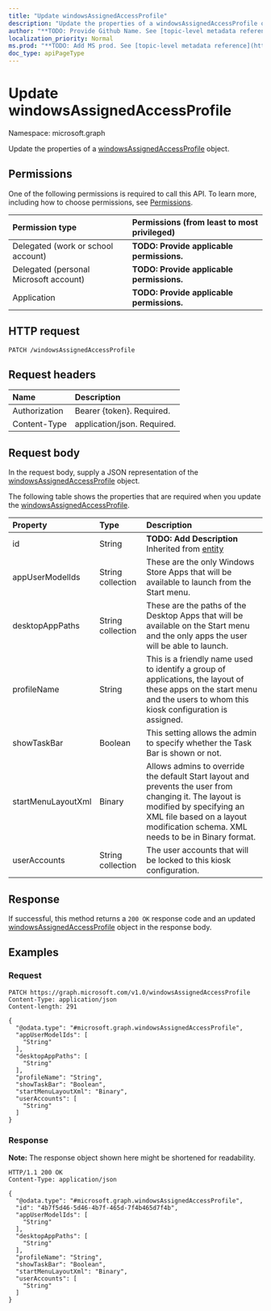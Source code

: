 ```yaml
---
title: "Update windowsAssignedAccessProfile"
description: "Update the properties of a windowsAssignedAccessProfile object."
author: "**TODO: Provide Github Name. See [topic-level metadata reference](https://msgo.azurewebsites.net/add/document/guidelines/metadata.html#topic-level-metadata)**"
localization_priority: Normal
ms.prod: "**TODO: Add MS prod. See [topic-level metadata reference](https://msgo.azurewebsites.net/add/document/guidelines/metadata.html#topic-level-metadata)**"
doc_type: apiPageType
---
```


# Update windowsAssignedAccessProfile
Namespace: microsoft.graph



Update the properties of a [windowsAssignedAccessProfile](../resources/windowsassignedaccessprofile.md) object.

## Permissions
One of the following permissions is required to call this API. To learn more, including how to choose permissions, see [Permissions](/graph/permissions-reference).

|Permission type|Permissions (from least to most privileged)|
|:---|:---|
|Delegated (work or school account)|**TODO: Provide applicable permissions.**|
|Delegated (personal Microsoft account)|**TODO: Provide applicable permissions.**|
|Application|**TODO: Provide applicable permissions.**|

## HTTP request

<!-- {
  "blockType": "ignored"
}
-->
``` http
PATCH /windowsAssignedAccessProfile
```

## Request headers
|Name|Description|
|:---|:---|
|Authorization|Bearer {token}. Required.|
|Content-Type|application/json. Required.|

## Request body
In the request body, supply a JSON representation of the [windowsAssignedAccessProfile](../resources/windowsassignedaccessprofile.md) object.

The following table shows the properties that are required when you update the [windowsAssignedAccessProfile](../resources/windowsassignedaccessprofile.md).

|Property|Type|Description|
|:---|:---|:---|
|id|String|**TODO: Add Description** Inherited from [entity](../resources/entity.md)|
|appUserModelIds|String collection|These are the only Windows Store Apps that will be available to launch from the Start menu.|
|desktopAppPaths|String collection|These are the paths of the Desktop Apps that will be available on the Start menu and the only apps the user will be able to launch.|
|profileName|String|This is a friendly name used to identify a group of applications, the layout of these apps on the start menu and the users to whom this kiosk configuration is assigned.|
|showTaskBar|Boolean|This setting allows the admin to specify whether the Task Bar is shown or not.|
|startMenuLayoutXml|Binary|Allows admins to override the default Start layout and prevents the user from changing it. The layout is modified by specifying an XML file based on a layout modification schema. XML needs to be in Binary format.|
|userAccounts|String collection|The user accounts that will be locked to this kiosk configuration.|



## Response

If successful, this method returns a `200 OK` response code and an updated [windowsAssignedAccessProfile](../resources/windowsassignedaccessprofile.md) object in the response body.

## Examples

### Request
<!-- {
  "blockType": "request",
  "name": "update_windowsassignedaccessprofile"
}
-->
``` http
PATCH https://graph.microsoft.com/v1.0/windowsAssignedAccessProfile
Content-Type: application/json
Content-length: 291

{
  "@odata.type": "#microsoft.graph.windowsAssignedAccessProfile",
  "appUserModelIds": [
    "String"
  ],
  "desktopAppPaths": [
    "String"
  ],
  "profileName": "String",
  "showTaskBar": "Boolean",
  "startMenuLayoutXml": "Binary",
  "userAccounts": [
    "String"
  ]
}
```


### Response
**Note:** The response object shown here might be shortened for readability.
<!-- {
  "blockType": "response",
  "truncated": true
}
-->
``` http
HTTP/1.1 200 OK
Content-Type: application/json

{
  "@odata.type": "#microsoft.graph.windowsAssignedAccessProfile",
  "id": "4b7f5d46-5d46-4b7f-465d-7f4b465d7f4b",
  "appUserModelIds": [
    "String"
  ],
  "desktopAppPaths": [
    "String"
  ],
  "profileName": "String",
  "showTaskBar": "Boolean",
  "startMenuLayoutXml": "Binary",
  "userAccounts": [
    "String"
  ]
}
```

